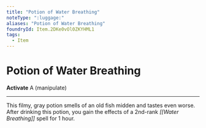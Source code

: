 ```yaml
---
title: "Potion of Water Breathing"
noteType: ":luggage:"
aliases: "Potion of Water Breathing"
foundryId: Item.2DKe0vOl0ZKYHML1
tags:
  - Item
---
```


# Potion of Water Breathing

**Activate** A (manipulate)

* * *

This filmy, gray potion smells of an old fish midden and tastes even worse. After drinking this potion, you gain the effects of a 2nd-rank _[[Water Breathing]]_ spell for 1 hour.
